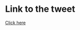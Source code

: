 # Link to the tweet

[Click here](https://twitter.com/roc_tanweer/status/1504797269337518084?s=20&t=lm50ehsJbnS3szu-1x6NPw)